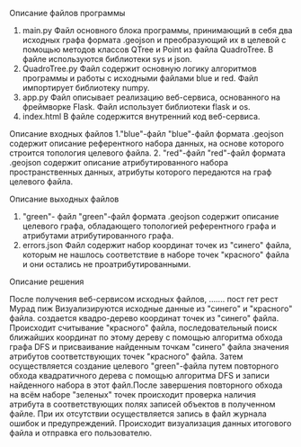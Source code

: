 Описание файлов программы
1. main.py
Файл основного блока программы, принимающий в себя два исходных графа формата .geojson и преобразующий их в целевой с помощью методов классов QTree и Point из файла QuadroTree. В файле используются библиотеки sys и json.
2. QuadroTree.py
Файл содержит основную логику алгоритмов программы и работы с исходными файлами blue и red. Файл импортирует библиотеку numpy.
3. app.py
Файл описывает реализацию веб-сервиса, основанного на фреймворке Flask. Файл использует библиотеки flask и os.
4. index.html
В файле содержится внутренний код веб-сервиса.

Описание входных файлов
1."blue"-файл
"blue"-файл формата .geojson содержит описание референтного набора данных, на основе которого строится топология целевого файла.
2. "red"-файл
"red"-файл формата .geojson содержит описание атрибутированного набора пространственных данных, атрибуты которого передаются на граф целевого файла.

Описание выходных файлов
1. "green"- файл
"green"-файл формата .geojson содержит описание целевого графа, обладающего топологией референтного графа и атрибутами атрибутированного графа.
2. errors.json
Файл содержит набор координат точек из "синего" файла, которым не нашлось соответствие в наборе точек "красного" файла и они остались не проатрибутированными.

Описание решения

После получения веб-сервисом исходных файлов, ....... пост гет рест Мурад пиж
Визуализируются исходные данные из "синего" и "красного" файла.
создается квадро-дерево координат точек из "синего" файла. Происходит считывание "красного" файла, последовательный поиск ближайших координат по этому дереву с помощью алгоритма обхода графа DFS и присваивание найденным точкам "синего" файла значения атрибутов соответствующих точек "красного" файла. Затем осуществляется создание целевого "green"-файла путем повторного обхода квадратичного дерева с помощью алгоритма DFS и записи найденного набора в этот файл.После завершения повторного обхода на всём наборе "зеленых" точек происходит проверка наличия атрибута в соответствующих полях записей объектов в полученном файле. При их отсутствии осуществляется запись в файл журнала ошибок и предупреждений.  Происходит визуализация данных итогового файла и отправка его пользователю.
